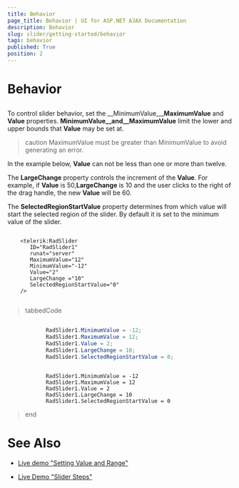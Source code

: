 ```yaml
---
title: Behavior
page_title: Behavior | UI for ASP.NET AJAX Documentation
description: Behavior
slug: slider/getting-started/behavior
tags: behavior
published: True
position: 2
---
```


# Behavior



## 

To control slider behavior, set the __MinimumValue,____MaximumValue__ and __Value__ properties. __MinimumValue__and__MaximumValue__ limit the lower and upper bounds that __Value__ may be set at.

>caution MaximumValue must be greater than MinimumValue to avoid generating an error.
>


In the example below, __Value__ can not be less than one or more than twelve.

The __LargeChange__ property controls the increment of the __Value__. For example, if __Value__ is 50,__LargeChange__ is 10 and the user clicks to the right of the drag handle, the new __Value__ will be 60.

The __SelectedRegionStartValue__ property determines from which value will start the selected region of the slider. By default it is set to the minimum value of the slider.

````ASPNET
	     
	<telerik:RadSlider
	   ID="RadSlider1"
	   runat="server"
	   MaximumValue="12"
	   MinimumValue="-12"
	   Value="2"
	   LargeChange ="10"
	   SelectedRegionStartValue="0"
	/> 
				
````



>tabbedCode

````C#
	
	        RadSlider1.MinimumValue = -12;
	        RadSlider1.MaximumValue = 12;
	        RadSlider1.Value = 2;
	        RadSlider1.LargeChange = 10;
	        RadSlider1.SelectedRegionStartValue = 0;
````
````VB
	
	        RadSlider1.MinimumValue = -12
	        RadSlider1.MaximumValue = 12
	        RadSlider1.Value = 2
	        RadSlider1.LargeChange = 10
	        RadSlider1.SelectedRegionStartValue = 0
````
>end

# See Also

 * [Live demo "Setting Value and Range"](http://demos.telerik.com/aspnet-ajax/Slider/Examples/ValueAndRange/DefaultCS.aspx)

 * [Live Demo "Slider Steps"](http://demos.telerik.com/aspnet-ajax/slider/examples/slidersteps/defaultcs.aspx)
